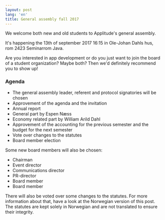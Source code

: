 ```yaml
---
layout: post
lang: 'en'
title: General assembly fall 2017
---
```


We welcome both new and old students to Applitude's general assembly.

It's happening the 13th of september 2017 16:15 in Ole-Johan Dahls hus, rom 2423 Seminarrom Java.

Are you interested in app development or do you just want to join the board of a student organization?
Maybe both? Then we'd definitely recommend you to show up!

### Agenda
- The general assembly leader, referent and protocol signatories will be chosen
- Approvement of the agenda and the invitation
- Annual report
- General part by Espen Næss
- Economy related part by William Arild Dahl
- Approvement of the accounting for the previous semester and the budget for the next semester
- Vote over changes to the statutes
- Board member election

Some new board members will also be chosen:
- Chairman
- Event director
- Communications director
- PR-director
- Board member
- Board member

There will also be voted over some changes to the statutes. For more information about that, have a look at the Norwegian version of this post.
The statutes are kept solely in Norwegian and are not translated to ensure their integrity.
